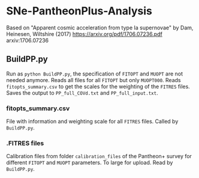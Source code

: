 # SNe-PantheonPlus-Analysis

Based on "Apparent cosmic acceleration from type Ia supernovae" by Dam, Heinesen, Wiltshire (2017) https://arxiv.org/pdf/1706.07236.pdf arxiv:1706.07236 

## BuildPP.py

Run as `python BuildPP.py`, the specification of `FITOPT` and `MUOPT` are not needed anymore. Reads all files for all `FITOPT` but only `MUOPT000`. Reads `fitopts_summary.csv` to get the scales for the weighting of the `FITRES` files. Saves the output to `PP_full_COVd.txt` and `PP_full_input.txt`. 

### fitopts_summary.csv

File with information and weighting scale for all `FITRES` files. Called by `BuildPP.py`.

### .FITRES files

Calibration files from folder `calibration_files` of the Pantheon+ survey for different `FITOPT` and `MUOPT` parameters. To large for upload. Read by `BuildPP.py`.

